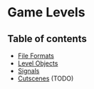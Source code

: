 # Game Levels

## Table of contents
* [File Formats](./file_formats.md)
* [Level Objects](./level_objects/README.md)
* [Signals](./signals.md)
* [Cutscenes](./cutscenes.md) (TODO)
